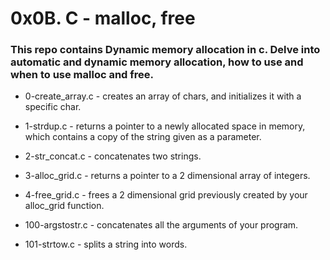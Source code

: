 #               0x0B. C - malloc, free

### This repo contains Dynamic memory allocation in c. Delve into automatic and dynamic memory allocation, how to use and when to use malloc and free.

* 0-create_array.c - creates an array of chars, and initializes it with a specific char.

* 1-strdup.c - returns a pointer to a newly allocated space in memory, which contains a copy of the string given as a parameter.

* 2-str_concat.c -  concatenates two strings.

* 3-alloc_grid.c -  returns a pointer to a 2 dimensional array of integers.

* 4-free_grid.c - frees a 2 dimensional grid previously created by your alloc_grid function.

* 100-argstostr.c - concatenates all the arguments of your program.

* 101-strtow.c - splits a string into words.
